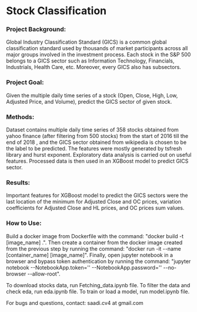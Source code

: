 # Stock Classification

### Project Background: 
Global Industry Classification Standard (GICS) is a common global classification standard used by thousands of market participants across all major groups involved in the investment process. Each stock in the S&P 500 belongs to a GICS sector such as Information Technology, Financials, Industrials, Health Care, etc. Moreover, every GICS also has subsectors.

### Project Goal: 
Given the multiple daily time series of a stock (Open, Close, High, Low, Adjusted Price, and Volume), predict the GICS sector of given stock.

### Methods: 
Dataset contains multiple daily time series of  358  stocks obtained from yahoo finance (after filtering from  500  stocks) from the start of  2016  till the end of  2018 , and the GICS sector obtained from wikipedia is chosen to be the label to be predicted. The features were mostly generated by tsfresh library and hurst exponent. Exploratory data analysis is carried out on useful features. Processed data is then used in an XGBoost model to predict GICS sector.

### Results: 
Important features for XGBoost model to predict the GICS sectors were the last location of the minimum for Adjusted Close and OC prices, variation coefficients for Adjusted Close and HL prices, and OC prices sum values.

### How to Use:
Build a docker image from Dockerfile with the command: "docker build -t [image_name] .". Then create a container from the docker image created from the previous step by running the command: "docker run -it --name [container_name] [image_name]". Finally, open jupyter notebook in a browser and bypass token authentication by running the command: "jupyter notebook --NotebookApp.token='' --NotebookApp.password='' --no-browser --allow-root".

To download stocks data, run Fetching_data.ipynb file. To filter the data and check eda, run eda.ipynb file. To train or load a model, run model.ipynb file.


For bugs and questions, contact: saadi.cv4 at gmail.com